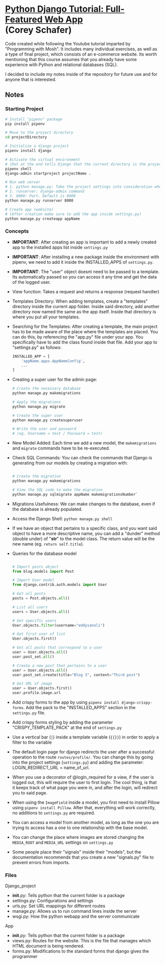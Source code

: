 # [Python Django Tutorial: Full-Featured Web App](https://www.youtube.com/watch?v=UmljXZIypDc&list=PL-osiE80TeTtoQCKZ03TU5fNfx2UY6U4p&index=2&ab_channel=CoreySchafer)<br>(Corey Schafer)

Code created while following the Youtube tutorial imparted by "Programming with Mosh". It includes many individual exercises, as well as a type of final project, which consists of an e-commerce website. Its worth mentioning that this course assumes that you already have some experience with Python and relational databases (SQL).

I decided to include my notes inside of the repository for future use and for anyone that is interested.

## Notes

### Starting Project

```bash
# Install "pipenv" package
pip install pipenv

# Move to the project directory
cd projectDirectory

# Initialize a django project
pipenv install django

# Activate the virtual environment
# (Dot at the end tells Django that the current directory is the project directory)
pipenv shell
django-admin startproject projectName .

# Run web server
# 1. python manage.py: Take the project settings into consideration when running the webserver
# 2. runserver: django-admin command
# 3. 8000: Port. Default is 8000
python manage.py runserver 8000

# Create app (website)
# (After creation make sure to add the app inside settings.py)
python manage.py createapp appName

```

### Concepts

- **IMPORTANT**: After creating an app is important to add a newly created app to the installed apps list inside `settings.py`
- **IMPORTANT**: After installing a new package inside the environment with pipenv, we need to add it inside the INSTALLED_APPS of `settings.py`.
- **IMPORTANT**: The "user" object doesnt need to be passed to a template. Its automatically passed so you can access it any time and get the data of the logged user.


- View function: Takes a request and returns a response (request handler)
- Templates Directory: When adding templates, create a "templates" directory inside the current app folder. Inside said directory, add another directory now named the same as the app itself. Inside that directory is where you put all your templates.
- Searching for the Templates: After creating a template, the main project has to be made aware of the place where the templates are placed. You can do this, by referencing the "app.py" file under your app. You specifically have to add the class found inside that file. Add your app to "settings.py" as follows:

    ```python
    INSTALLED_APP = [
        'appName.apps.AppNameConfig',
        ...
    ]
    ```

- Creating a super user for the admin page:

    ```bash
    # Create the necessary database
    python manage.py makemigrations

    # Apply the migrations
    python manage.py migrate

    # Create the super user
    python manage.py createsuperuser

    # Write the user and password 
    # (eg. Username = test / Password = test)
    ```

- New Model Added: Each time we add a new model, the `makemigrations` and `migrate` commands have to be re-executed.
- Check SQL Commands: You can check the commands that Django is generating from our models by creating a migration with:

    ```bash

    # Create the migration
    python manage.py makemigrations

    # View the SQL code to make the migration
    python manage.py sqlmigrate appName makemigrationsNumber`
    ```

- Migrations Usefulness: We can make changes to the database, even if the database is already populated.
- Access the Django Shell: `python manage.py shell`

- If we have an object that pertains to a specific class, and you want said object to have a more descriptive name, you can add a "dunder" method (double under) of "__str__" to the model class. The return value will be the new name (eg. `return self.title`).

- Queries for the database model

    ```python

    # Import posts object
    from blog.models import Post

    # Import User model
    from django.contrib.auth.models import User

    # Get all posts
    posts = Post.objects.all()

    # List all users
    users = User.objects.all()

    # Get specific users
    User.objects.filter(username="eddysanoli")

    # Get first user of list
    User.objects.first()

    # Get all posts that correspond to a user 
    user = User.objects.all()
    user.post_set.all()

    # Create a new post that pertains to a user
    user = User.objects.all()
    user.post_set.create(title="Blog 3", content="Third post")

    # Get URL of image
    user = User.objects.first()
    user.profile.image.url
    ```

- Add crispy forms to the app by using `pipenv install django-crispy-forms`. Add the pack to the "INSTALLED_APPS" section in the `settings.py` file.
- Add crispy forms styling by adding the parameter "CRISPY_TEMPLATE_PACK" at the end of `settings.py`
- Use a vertical bar (`|`) inside a template variable (`{{}}`) in order to apply a filter to the variable
- The default login page for django redirects the user after a successful operation to the route `routes/profile/`. You can change this by going into the project settings (`settings.py`) and adding the parameter: LOGIN_REDIRECT_URL = name_of_url.
- When you use a decorator of @login_required for a view, if the user is logged out, this will require the user to first login. The cool thing, is that it keeps track of what page you were in, and after the login, will redirect you to said page.

- When using the `ImageField` inside a model, you first need to install Pillow using `pipenv install Pillow`. After that, everything will work correctly, no additions to `settings.py` are required.

- You can access a model from another model, as long as the one you are trying to access has a one to one relationship with the base model.

- You can change the place where images are stored changing the `MEDIA_ROOT` and `MEDIA_URL` settings on `settings.py`

- Some people place their "signals" inside their "models", but the documentation recommends that you create a new "signals.py" file to prevent errors from imports.

### Files

Django_project

- __init__.py: Tells python that the current folder is a package
- settings.py: Configurations and settings
- urls.py: Set URL mappings for different routes
- manage.py: Allows us to run command lines inside the server
- wsgi.py: How the python webapp and the server communicate

App

- __init__.py: Tells python that the current folder is a package
- views.py: Routes for the website. This is the file that manages which HTML document is being rendered.
- forms.py: Modifications to the standard forms that django gives the programmer